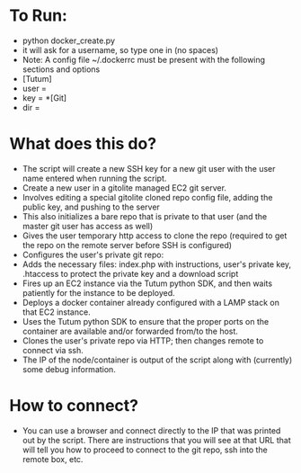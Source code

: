 # To Run:
 * python docker_create.py 
 * it will ask for a username, so type one in (no spaces)
 * Note: A config file ~/.dockerrc must be present with the following sections and options
  * [Tutum] 
   * user = <Tutum API usernamne>
   * key = <Tutum API key>
  *[Git]
   * dir = <Directory where gitolite config repo was cloned>

# What does this do?
 * The script will create a new SSH key for a new git user with the user name entered when running the script.
 * Create a new user in a gitolite managed EC2 git server.
  * Involves editing a special gitolite cloned repo config file, adding the public key, and pushing to the server
  * This also initializes a bare repo that is private to that user (and the master git user has access as well)
 * Gives the user temporary http access to clone the repo (required to get the repo on the remote server before SSH is configured)
 * Configures the user's private git repo:
  * Adds the necessary files: index.php with instructions, user's private key, .htaccess to protect the private key and a download script
 * Fires up an EC2 instance via the Tutum python SDK, and then waits patiently for the instance to be deployed.
 * Deploys a docker container already configured with a LAMP stack on that EC2 instance.
  * Uses the Tutum python SDK to ensure that the proper ports on the container are available and/or forwarded from/to the host.
 * Clones the user's private repo via HTTP; then changes remote to connect via ssh.
 * The IP of the node/container is output of the script along with (currently) some debug information.

# How to connect?
 * You can use a browser and connect directly to the IP that was printed out by the script. There are instructions that you will
see at that URL that will tell you how to proceed to connect to the git repo, ssh into the remote box, etc.
